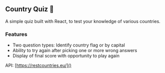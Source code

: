 ## Country Quiz 🤔

A simple quiz built with React, to test your knowledge of various countries.

### Features

* Two question types: Identify country flag or by capital
* Ability to try again after picking one or more wrong answers
* Display of final score with opportunity to play again

API: [https://restcountries.eu/]()
